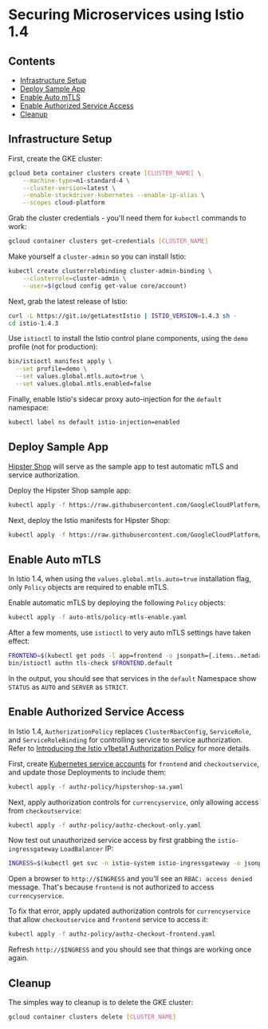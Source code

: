 # Securing Microservices using Istio 1.4

## Contents
- [Infrastructure Setup](#infrastructure-setup)
- [Deploy Sample App](#deploy-sample-app)
- [Enable Auto mTLS](#enable-auto-mtls)
- [Enable Authorized Service Access](#enable-authorized-service-access)
- [Cleanup](#cleanup)

## Infrastructure Setup

First, create the GKE cluster:

```bash
gcloud beta container clusters create [CLUSTER_NAME] \
    --machine-type=n1-standard-4 \
    --cluster-version=latest \
    --enable-stackdriver-kubernetes --enable-ip-alias \
    --scopes cloud-platform
```

Grab the cluster credentials - you'll need them for `kubectl` commands to work:

```bash
gcloud container clusters get-credentials [CLUSTER_NAME]
```

Make yourself a `cluster-admin` so you can install Istio:

```bash
kubectl create clusterrolebinding cluster-admin-binding \
    --clusterrole=cluster-admin \
    --user=$(gcloud config get-value core/account)
```

Next, grab the latest release of Istio:

```bash
curl -L https://git.io/getLatestIstio | ISTIO_VERSION=1.4.3 sh -
cd istio-1.4.3
```

Use `istioctl` to install the Istio control plane components, using the `demo` profile (not for production):

```bash
bin/istioctl manifest apply \
  --set profile=demo \
  --set values.global.mtls.auto=true \
  --set values.global.mtls.enabled=false
```

Finally, enable Istio's sidecar proxy auto-injection for the `default` namespace:

```bash
kubectl label ns default istio-injection=enabled
```

## Deploy Sample App

[Hipster Shop](GoogleCloudPlatform/microservices-demo) will serve as the sample app to test automatic mTLS and service authorization.

Deploy the Hipster Shop sample app:

```bash
kubectl apply -f https://raw.githubusercontent.com/GoogleCloudPlatform/microservices-demo/master/release/kubernetes-manifests.yaml
```

Next, deploy the Istio manifests for Hipster Shop:

```bash
kubectl apply -f https://raw.githubusercontent.com/GoogleCloudPlatform/microservices-demo/master/release/istio-manifests.yaml
```

## Enable Auto mTLS

In Istio 1.4, when using the `values.global.mtls.auto=true` installation flag, only `Policy` objects are required to enable mTLS.

Enable automatic mTLS by deploying the following `Policy` objects:

```bash
kubectl apply -f auto-mtls/policy-mtls-enable.yaml
```

After a few moments, use `istioctl` to very auto mTLS settings have taken effect:

```bash
FRONTEND=$(kubectl get pods -l app=frontend -o jsonpath={.items..metadata.name})
bin/istioctl authn tls-check $FRONTEND.default
```

In the output, you should see that services in the `default` Namespace show `STATUS` as `AUTO` and `SERVER` as `STRICT`.

## Enable Authorized Service Access

In Istio 1.4, `AuthorizationPolicy` replaces `ClusterRbacConfig`, `ServiceRole`, and `ServiceRoleBinding` for controlling service to service authorization. Refer to [Introducing the Istio v1beta1 Authorization Policy](https://istio.io/blog/2019/v1beta1-authorization-policy/) for more details.

First, create [Kubernetes service accounts](https://kubernetes.io/docs/tasks/configure-pod-container/configure-service-account/) for `frontend` and `checkoutservice`, and update those Deployments to include them:

```bash
kubectl apply -f authz-policy/hipstershop-sa.yaml
```

Next, apply authorization controls for `currencyservice`, only allowing access from `checkoutservice`:

```bash
kubectl apply -f authz-policy/authz-checkout-only.yaml
```

Now test out unauthorized service access by first grabbing the `istio-ingressgateway` `LoadBalancer` IP:

```bash
INGRESS=$(kubectl get svc -n istio-system istio-ingressgateway -o jsonpath={.status.loadBalancer.ingress..ip})
```

Open a browser to `http://$INGRESS` and you'll see an `RBAC: access denied` message. That's because `frontend` is not authorized to access `currencyservice`. 

To fix that error, apply updated authorization controls for `currencyservice` that allow `checkoutservice` and `frontend` service to access it:

```bash
kubectl apply -f authz-policy/authz-checkout-frontend.yaml
```

Refresh `http://$INGRESS` and you should see that things are working once again.

## Cleanup

The simples way to cleanup is to delete the GKE cluster:

```bash
gcloud container clusters delete [CLUSTER_NAME]
```
